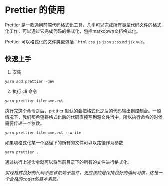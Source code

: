 # Prettier 的使用

Prettier 是一款通用前端代码格式化工具，几乎可以完成所有类型代码文件的格式化工作，可以通过它完成代码的格式化，包括markdown文档格式化。

Prettier 可以格式化的文件类型包括：`html` `css` `js` `json` `scss` `md` `jsx` `vue`。

## 快速上手

1. 安装

```
yarn add prettier -dev
```

2. 执行 cli 命令

```
yarn prettier filename.ext
```

执行完这个命令之后，prettier 默认的会把格式化之后的代码输出到控制台。一般情况下，我们都希望将格式化后的代码直接写到源文件当中。所以执行命令的时候需要传递一个参数。

```
yarn prettier filename.ext --write
```

如果项格式化某一个路径下的所有的文件可以以路径作为参数

```
yarn prettier .
```

通过执行上述命令就可以将当前目录下的所有的文件进行格式化。

*实现格式良好的代码不应该依赖于插件，更应该的是保持良好的编码习惯，这是一个合格的coder的基本素质。*
